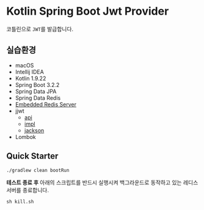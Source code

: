 # Kotlin Spring Boot Jwt Provider

코틀린으로 `JWT`를 발급합니다.

## 실습환경

- macOS
- Intellij IDEA
- Kotlin 1.9.22
- Spring Boot 3.2.2
- Spring Data JPA
- Spring Data Redis
- [Embedded Redis Server](https://github.com/codemonstur/embedded-redis)
- jjwt
    - [api](https://mvnrepository.com/artifact/io.jsonwebtoken/jjwt-api/0.12.5)
    - [impl](https://mvnrepository.com/artifact/io.jsonwebtoken/jjwt-impl/0.12.5)
    - [jackson](https://mvnrepository.com/artifact/io.jsonwebtoken/jjwt-jackson/0.12.5)
- Lombok

## Quick Starter

```shell
./gradlew clean bootRun
```

**테스트 종료 후** 아래의 스크립트를 반드시 실행시켜 백그라운드로 동작하고 있는 레디스 서버를 종료합니다.

```shell
sh kill.sh
```